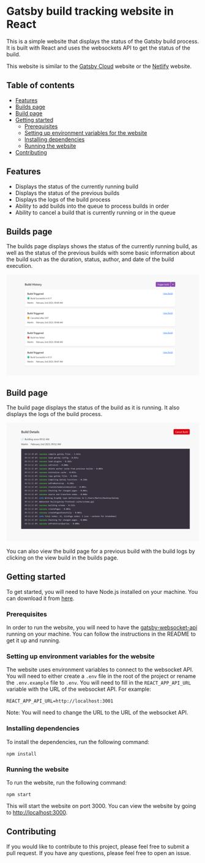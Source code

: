 # Gatsby build tracking website in React

This is a simple website that displays the status of the Gatsby build process. It is built with React and uses the websockets API to get the status of the build.

This website is similar to the [Gatsby Cloud](https://www.gatsbyjs.com/cloud/) website or the [Netlify](https://www.netlify.com/) website.

## Table of contents

- [Features](#features)
- [Builds page](#builds-page)
- [Build page](#build-page)
- [Getting started](#getting-started)
  - [Prerequisites](#prerequisites)
  - [Setting up environment variables for the website](#setting-up-environment-variables-for-the-website)
  - [Installing dependencies](#installing-dependencies)
  - [Running the website](#running-the-website)
- [Contributing](#contributing)

## Features

- Displays the status of the currently running build
- Displays the status of the previous builds
- Displays the logs of the build process
- Ability to add builds into the queue to process builds in order
- Ability to cancel a build that is currently running or in the queue

## Builds page

The builds page displays shows the status of the currently running build, as well as the status of the previous builds with some basic information about the build such as the duration, status, author, and date of the build execution.

![Builds page](https://github.com/martinholecekmax/gatsby-build-tracking-website/blob/master/public/builds-page.PNG)

## Build page

The build page displays the status of the build as it is running. It also displays the logs of the build process.

![Build page](https://github.com/martinholecekmax/gatsby-build-tracking-website/blob/master/public/build-page.PNG)

You can also view the build page for a previous build with the build logs by clicking on the view build in the builds page.

## Getting started

To get started, you will need to have Node.js installed on your machine. You can download it from [here](https://nodejs.org/en/download/).

### Prerequisites

In order to run the website, you will need to have the [gatsby-websocket-api](https://github.com/martinholecekmax/gatsby-websocket-api) running on your machine. You can follow the instructions in the README to get it up and running.

### Setting up environment variables for the website

The website uses environment variables to connect to the websocket API. You will need to either create a `.env` file in the root of the project or rename the `.env.example` file to `.env`. You will need to fill in the `REACT_APP_API_URL` variable with the URL of the websocket API. For example:

```
REACT_APP_API_URL=http://localhost:3001
```

Note: You will need to change the URL to the URL of the websocket API.

### Installing dependencies

To install the dependencies, run the following command:

```
npm install
```

### Running the website

To run the website, run the following command:

```
npm start
```

This will start the website on port 3000. You can view the website by going to [http://localhost:3000](http://localhost:3000).

## Contributing

If you would like to contribute to this project, please feel free to submit a pull request. If you have any questions, please feel free to open an issue.

